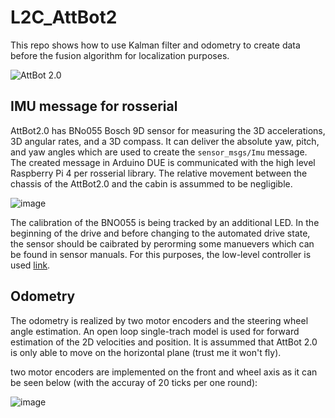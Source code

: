 # L2C_AttBot2
This repo shows how to use Kalman filter and odometry to create data before the fusion algorithm for localization purposes.

![AttBot 2.0](https://user-images.githubusercontent.com/17289954/98923515-0924b780-24d4-11eb-8d62-ef4f5914992b.png)

## IMU message for rosserial

AttBot2.0 has BNo055 Bosch 9D sensor for measuring the 3D accelerations, 3D angular rates, and a 3D compass. It can deliver the absolute yaw, pitch, and yaw angles which are used to create the `sensor_msgs/Imu` message. The created message in Arduino DUE is communicated with the high level Raspberry Pi 4 per rosserial library.
The relative movement between the chassis of the AttBot2.0 and the cabin is assummed to be negligible. 

![image](https://user-images.githubusercontent.com/17289954/103778665-dc53d300-5032-11eb-9f9a-2b8df34e4b68.png)

The calibration of the BNO055 is being tracked by an additional LED. In the beginning of the drive and before changing to the automated drive state, the sensor should be caibrated by perorming some manuevers which can be found in sensor manuals. For this purposes, the low-level controller is used [link](https://github.com/attaoveisi/L2C_Act_AttBot2). 

## Odometry

The odometry is realized by two motor encoders and the steering wheel angle estimation. An open loop single-trach model is used for forward estimation of the 2D velocities and position. It is assummed that AttBot 2.0 is only able to move on the horizontal plane (trust me it won't fly).

two motor encoders are implemented on the front and wheel axis as it can be seen below (with the accuray of 20 ticks per one round):

![image](https://user-images.githubusercontent.com/17289954/103779090-87fd2300-5033-11eb-8899-f1b6ed48ae03.png)


